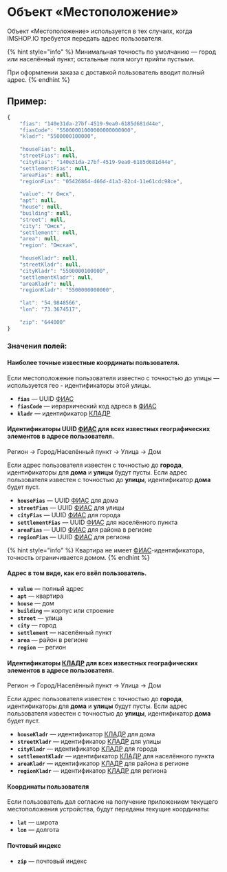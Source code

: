 # Объект «Местоположение»

Объект «Местоположение» используется в тех случаях, когда IMSHOP.IO требуется передать адрес пользователя.

{% hint style="info" %}
Минимальная точность по умолчанию — город или населённый пункт; остальные поля могут прийти пустыми.&#x20;

При оформлении заказа с доставкой пользователь вводит полный адрес.
{% endhint %}

## Пример:

```javascript
{
    "fias": "140e31da-27bf-4519-9ea0-6185d681d44e",
    "fiasCode": "55000001000000000000000",
    "kladr": "5500000100000",
    
    "houseFias": null,
    "streetFias": null,
    "cityFias": "140e31da-27bf-4519-9ea0-6185d681d44e",
    "settlementFias": null,
    "areaFias": null,
    "regionFias": "05426864-466d-41a3-82c4-11e61cdc98ce",
    
    "value": "г Омск",
    "apt": null,
    "house": null,
    "building": null,
    "street": null,
    "city": "Омск",
    "settlement": null,
    "area": null,
    "region": "Омская",    
    
    "houseKladr": null,
    "streetKladr": null,
    "cityKladr": "5500000100000",
    "settlementKladr": null,
    "areaKladr": null,
    "regionKladr": "5500000000000",
    
    "lat": "54.9848566",
    "lon": "73.3674517",
    
    "zip": "644000"
}
```

### Значения полей:

#### Наиболее точные известные координаты пользователя.&#x20;

Если местоположение пользователя известно с точностью до улицы — используется гео - идентификаторы этой улицы.

* **`fias`** — UUID [ФИАС](https://fias.nalog.ru)
* **`fiasCode`** — иерархический код адреса в [ФИАС](https://fias.nalog.ru)
* **`kladr`** — идентификатор [КЛАДР](https://kladr-rf.ru)

#### Идентификаторы UUID [ФИАС](https://fias.nalog.ru) для всех известных географических элементов в адресе пользователя.

Регион → Город/Населённый пункт → Улица → Дом

Если адрес пользователя известен с точностью до **города**, идентификаторы для **дома** и **улицы** будут пусты. Если адрес пользователя известен с точностью до **улицы**, идентификатор **дома** будет пуст.

* **`houseFias`** — UUID [ФИАС](https://fias.nalog.ru) для дома&#x20;
* **`streetFias`** — UUID [ФИАС](https://fias.nalog.ru) для улицы
* **`cityFias`** — UUID [ФИАС](https://fias.nalog.ru) для города
* **`settlementFias`** — UUID [ФИАС](https://fias.nalog.ru) для населённого пункта
* **`areaFias`** — UUID [ФИАС](https://fias.nalog.ru) для района в регионе
* **`regionFias`** — UUID [ФИАС](https://fias.nalog.ru) для региона

{% hint style="info" %}
Квартира не имеет [ФИАС](https://fias.nalog.ru)-идентификатора, точность ограничивается домом.
{% endhint %}

#### Адрес в том виде, как его ввёл пользователь.

* **`value`** — полный адрес
* **`apt`** — квартира
* **`house`** — дом
* **`building`** — корпус или строение
* **`street`** — улица
* **`city`** — город
* **`settlement`** — населённый пункт
* **`area`** — район в регионе
* **`region`** — регион

#### Идентификаторы [КЛАДР](https://kladr-rf.ru) для всех известных географических элементов в адресе пользователя.

Регион → Город/Населённый пункт → Улица → Дом

Если адрес пользователя известен с точностью до **города**, идентификаторы для **дома** и **улицы** будут пусты. Если адрес пользователя известен с точностью до **улицы**, идентификатор **дома** будет пуст.

* **`houseKladr`** — идентификатор [КЛАДР](https://kladr-rf.ru) для дома&#x20;
* **`streetKladr`** — идентификатор [КЛАДР](https://kladr-rf.ru) для улицы
* **`cityKladr`** — идентификатор [КЛАДР](https://kladr-rf.ru) для города
* **`settlementKladr`** — идентификатор [КЛАДР](https://kladr-rf.ru) для населённого пункта
* **`areaKladr`** — идентификатор [КЛАДР](https://kladr-rf.ru) для района в регионе
* **`regionKladr`** — идентификатор [КЛАДР](https://kladr-rf.ru) для региона

#### Координаты пользователя

Если пользователь дал согласие на получение приложением текущего местоположения устройства, будут переданы текущие координаты:

* **`lat`** — широта
* **`lon`** — долгота

#### Почтовый индекс

* **`zip`** — почтовый индекс
